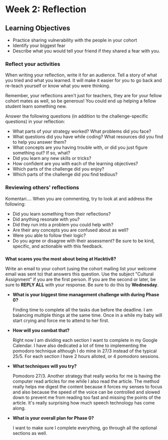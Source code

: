 # Week 2: Reflection

## Learning Objectives

- Practice sharing vulnerability with the people in your cohort
- Identify your biggest fear
- Describe what you would tell your friend if they shared a fear with you.

### Reflect your activities

When writing your reflection, write it for an audience. Tell a story of what you tried and what you learned. It will make it easier for you to go back and re-teach yourself or know what you were thinking.

Remember, your reflections aren't just for teachers, they are for your fellow cohort mates as well, so be generous! You could end up helping a fellow student learn something new.

Answer the following questions (in addition to the challenge-specific questions) in your reflection:

* What parts of your strategy worked? What problems did you face?
* What questions did you have while coding? What resources did you find to help you answer them?
* What concepts are you having trouble with, or did you just figure something out? If so, what?
* Did you learn any new skills or tricks?
* How confident are you with each of the learning objectives?
* Which parts of the challenge did you enjoy?
* Which parts of the challenge did you find tedious?

### Reviewing others' reflections

Komentari....
When you are commenting, try to look at and address the following:

- Did you learn something from their reflections?
- Did anything resonate with you?
- Did they run into a problem you could help with?
- Are their any concepts you are confused about as well?
- Were you able to follow their logic?
- Do you agree or disagree with their assessment? Be sure to be kind, specific, and actionable with this feedback.

###

**What scares you the most about being at Hacktiv8?**

Write an email to your cohort (using the cohort mailing list your welcome email was sent to) that answers this question. Use the subject "Cultural Assignment" if you are the first person.
If you are the second or later, be sure to **REPLY ALL** with your response. Be sure to do this by **Wednesday**.

* **What is your biggest time management challenge with during Phase 0?**

	Finding time to complete all the tasks due before the deadline. I am balancing multiple things at the same time. Once in a while my baby will start crying and force me to attend to her first.

* **How will you combat that?**

	Right now I am dividing each section I want to complete in my Google Calendar. I have also dedicated a lot of time to implementing the pomodoro technique although I do mine in 27/3 instead of the typical 25/5. For each section I have 2 hours alloted, or 4 pomodoro sessions.

* **What techniques will you try?**

	Pomodoro 27/3. Another strategy that really works for me is having the computer read articles for me while I also read the article. The method really helps me digest the content because it forces my senses to focus and also because the speed of the voice can be controlled and slowed down to prevent me from reading too fast and missing the points of the article. It's really surprising how much speech technology has come along.

* **What is your overall plan for Phase 0?**

	I want to make sure I complete everything, go through all the optional sections as well.
